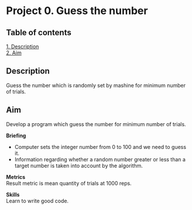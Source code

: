 # Project 0. Guess the number

## Table of contents
[1. Description](https://github.com/ekaterinatao/Tutorial_projects/tree/main/project_0#description)  
[2. Aim](https://github.com/ekaterinatao/Tutorial_projects/tree/main/project_0#aim)

## Description
Guess the number which is randomly set by mashine for minimum number of trials.  

## Aim
Develop a program which guess the number for minimum number of trials.  

**Briefing**  
- Computer sets the integer number from 0 to 100 and we need to guess it.
- Information regarding whether a random number greater or less than a target number is taken into account by the algorithm.  

**Metrics**  
Result metric is mean quantity of trials at 1000 reps.  

**Skills**  
Learn to write good code.